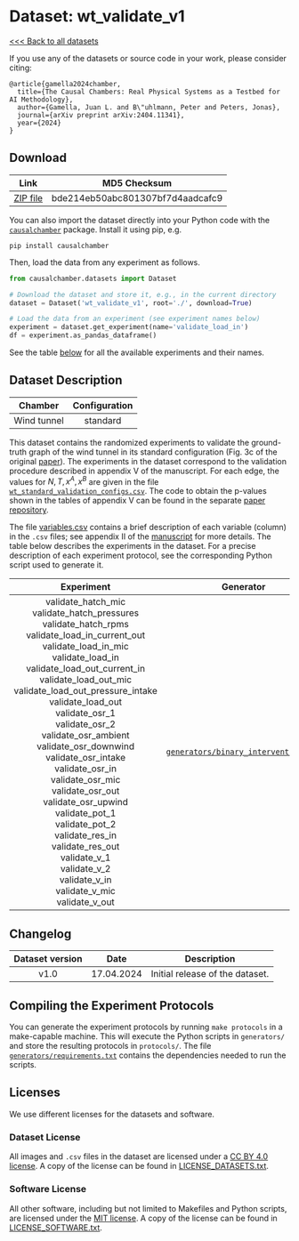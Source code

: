 # Dataset: wt\_validate\_v1

[<<< Back to all datasets](https://github.com/juangamella/causal-chamber/tree/main)

If you use any of the datasets or source code in your work, please consider citing:

```
@article{gamella2024chamber,
  title={The Causal Chambers: Real Physical Systems as a Testbed for AI Methodology},
  author={Gamella, Juan L. and B\"uhlmann, Peter and Peters, Jonas},
  journal={arXiv preprint arXiv:2404.11341},
  year={2024}
}
```

## Download

| Link     | MD5 Checksum                     |
|:--------:|:--------------------------------:|
| [ZIP file](https://causalchamber.s3.eu-central-1.amazonaws.com/downloadables/wt_validate_v1.zip) | bde214eb50abc801307bf7d4aadcafc9 |

You can also import the dataset directly into your Python code with the [`causalchamber`](https://pypi.org/project/causalchamber/) package. Install it using pip, e.g.

```
pip install causalchamber
```

Then, load the data from any experiment as follows.

```python
from causalchamber.datasets import Dataset

# Download the dataset and store it, e.g., in the current directory
dataset = Dataset('wt_validate_v1', root='./', download=True)

# Load the data from an experiment (see experiment names below)
experiment = dataset.get_experiment(name='validate_load_in')
df = experiment.as_pandas_dataframe()
```

See the table [below](#dataset-description) for all the available experiments and their names.

## Dataset Description

| Chamber     | Configuration |
|:-----------:|:-------------:|
| Wind tunnel | standard      |

This dataset contains the randomized experiments to validate the ground-truth graph of the wind tunnel in its standard configuration (Fig. 3c of the original [paper](https://arxiv.org/pdf/2404.11341.pdf)). The experiments in the dataset correspond to the validation procedure described in appendix V of the manuscript. For each edge, the values for $N, T, x^A, x^B$ are given in the file [`wt_standard_validation_configs.csv`](wt_validate_v1/wt_standard_validation_configs.csv). The code to obtain the p-values shown in the tables of appendix V can be found in the separate [paper repository](https://github.com/juangamella/causal-chamber-paper).


The file [variables.csv](variables.csv) contains a brief description of each variable (column) in the `.csv` files; see appendix II of the [manuscript](https://arxiv.org/pdf/2404.11341.pdf) for more details. The table below describes the experiments in the dataset. For a precise description of each experiment protocol, see the corresponding Python script used to generate it.

| Experiment | Generator | Description |
|:----------------------:|:---------:|:------------|
| validate_hatch_mic<br>validate_hatch_pressures<br>validate_hatch_rpms<br>validate_load_in_current_out<br>validate_load_in_mic<br>validate_load_in<br>validate_load_out_current_in<br>validate_load_out_mic<br>validate_load_out_pressure_intake<br>validate_load_out<br>validate_osr_1<br>validate_osr_2<br>validate_osr_ambient<br>validate_osr_downwind<br>validate_osr_intake<br>validate_osr_in<br>validate_osr_mic<br>validate_osr_out<br>validate_osr_upwind<br>validate_pot_1<br>validate_pot_2<br>validate_res_in<br>validate_res_out<br>validate_v_1<br>validate_v_2<br>validate_v_in<br>validate_v_mic<br>validate_v_out<br> | [`generators/binary_interventions.py`](generators/binary_interventions.py) | In each experiment we repeatedly set the manipulable variable given in the experiment name to a value picked randomly between two options ($x^A$ or $x^B$), as described in the validation procedure given in appendix V of the [manuscript](https://arxiv.org/pdf/2404.11341.pdf). |

## Changelog

| Dataset version | Date       | Description                     |
|:---------------:|:----------:|:-------------------------------:|
| v1.0            | 17.04.2024 | Initial release of the dataset. |

## Compiling the Experiment Protocols

You can generate the experiment protocols by running `make protocols` in a make-capable machine. This will execute the Python scripts in `generators/` and store the resulting protocols in `protocols/`. The file [`generators/requirements.txt`](generators/requirements.txt) contains the dependencies needed to run the scripts.


## Licenses

We use different licenses for the datasets and software.

### Dataset License

All images and `.csv` files in the dataset are licensed under a [CC BY 4.0 license](https://creativecommons.org/licenses/by/4.0/). A copy of the license can be found in [LICENSE_DATASETS.txt](LICENSE_DATASETS.txt).

### Software License

All other software, including but not limited to Makefiles and Python scripts, are licensed under the [MIT license](https://opensource.org/license/mit/). A copy of the license can be found in [LICENSE_SOFTWARE.txt](LICENSE_SOFTWARE.txt).


